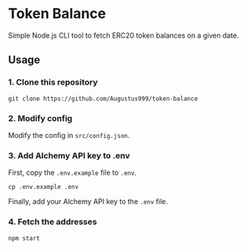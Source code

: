 # Token Balance

Simple Node.js CLI tool to fetch ERC20 token balances on a given date.

## Usage

### 1. Clone this repository

```shell
git clone https://github.com/Augustus999/token-balance
```

### 2. Modify config

Modify the config in `src/config.json`.

### 3. Add Alchemy API key to .env

First, copy the `.env.example` file to `.env`.

```shell
cp .env.example .env
```

Finally, add your Alchemy API key to the `.env` file.

### 4. Fetch the addresses

```shell
npm start
```
